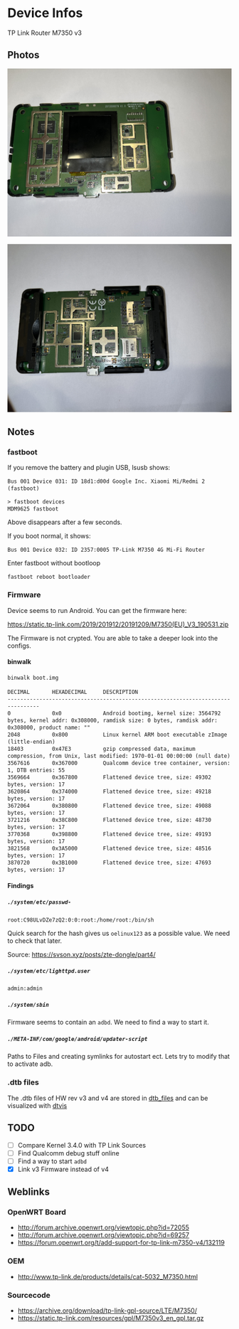 # Device Infos

TP Link Router M7350 v3

## Photos

![up](assets/up.jpg)

![down](assets/down.jpg)

## Notes

### fastboot

If you remove the battery and plugin USB, lsusb shows:

```
Bus 001 Device 031: ID 18d1:d00d Google Inc. Xiaomi Mi/Redmi 2 (fastboot)
```

```
> fastboot devices
MDM9625	fastboot

```

Above disappears after a few seconds.

If you boot normal, it shows:

```
Bus 001 Device 032: ID 2357:0005 TP-Link M7350 4G Mi-Fi Router
```

Enter fastboot without bootloop

```
fastboot reboot bootloader
```

### Firmware

Device seems to run Android. You can get the firmware here:

https://static.tp-link.com/2019/201912/20191209/M7350(EU)_V3_190531.zip

The Firmware is not crypted. You are able to take a deeper look into the configs.

#### binwalk

```
binwalk boot.img

DECIMAL       HEXADECIMAL     DESCRIPTION
--------------------------------------------------------------------------------
0             0x0             Android bootimg, kernel size: 3564792 bytes, kernel addr: 0x308000, ramdisk size: 0 bytes, ramdisk addr: 0x308000, product name: ""
2048          0x800           Linux kernel ARM boot executable zImage (little-endian)
18403         0x47E3          gzip compressed data, maximum compression, from Unix, last modified: 1970-01-01 00:00:00 (null date)
3567616       0x367000        Qualcomm device tree container, version: 1, DTB entries: 55
3569664       0x367800        Flattened device tree, size: 49302 bytes, version: 17
3620864       0x374000        Flattened device tree, size: 49218 bytes, version: 17
3672064       0x380800        Flattened device tree, size: 49088 bytes, version: 17
3721216       0x38C800        Flattened device tree, size: 48730 bytes, version: 17
3770368       0x398800        Flattened device tree, size: 49193 bytes, version: 17
3821568       0x3A5000        Flattened device tree, size: 48516 bytes, version: 17
3870720       0x3B1000        Flattened device tree, size: 47693 bytes, version: 17
```

#### Findings

##### `./system/etc/passwd-`

```
root:C98ULvDZe7zQ2:0:0:root:/home/root:/bin/sh
```

Quick search for the hash gives us `oelinux123` as a possible value. We need to check that later.

Source: https://svson.xyz/posts/zte-dongle/part4/

##### `./system/etc/lighttpd.user`

```
admin:admin
```

##### `./system/sbin`

Firmware seems to contain an `adbd`. We need to find a way to start it.

##### `./META-INF/com/google/android/updater-script`

Paths to Files and creating symlinks for autostart ect. Lets try to modify that to activate adb.

### .dtb files

The .dtb files of HW rev v3 and v4 are stored in [dtb_files](dtb_files/) and can be visualized with [dtvis](https://github.com/platform-system-interface/dtvis/)

## TODO

- [ ] Compare Kernel 3.4.0 with TP Link Sources
- [ ] Find Qualcomm debug stuff online
- [ ] Find a way to start `adbd`
- [x] Link v3 Firmware instead of v4

## Weblinks

### OpenWRT Board
- http://forum.archive.openwrt.org/viewtopic.php?id=72055
- http://forum.archive.openwrt.org/viewtopic.php?id=69257
- https://forum.openwrt.org/t/add-support-for-tp-link-m7350-v4/132119

### OEM

- http://www.tp-link.de/products/details/cat-5032_M7350.html

### Sourcecode

- https://archive.org/download/tp-link-gpl-source/LTE/M7350/
- https://static.tp-link.com/resources/gpl/M7350v3_en_gpl.tar.gz
